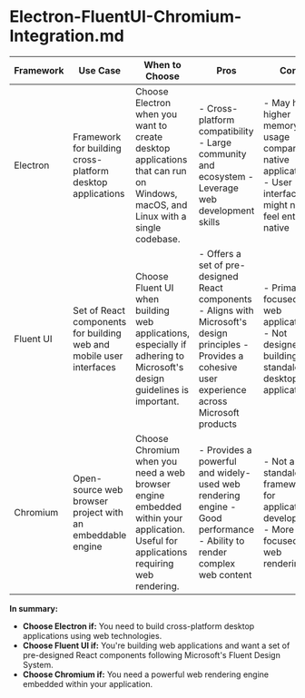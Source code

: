 # Electron-FluentUI-Chromium-Integration.md

| Framework      | Use Case                                                             | When to Choose                                                               | Pros                                                                                                                                                                                                                          | Cons                                                                                                                                                                                         |
|-----------------|----------------------------------------------------------------------|-----------------------------------------------------------------------------|-------------------------------------------------------------------------------------------------------------------------------------------------------------------------------------------------------------------------------|----------------------------------------------------------------------------------------------------------------------------------------------------------------------------------------------|
| Electron        | Framework for building cross-platform desktop applications           | Choose Electron when you want to create desktop applications that can run on Windows, macOS, and Linux with a single codebase.            | - Cross-platform compatibility - Large community and ecosystem - Leverage web development skills                                                                                                                            | - May have higher memory usage compared to native applications - User interface might not feel entirely native                                                                               |
| Fluent UI       | Set of React components for building web and mobile user interfaces | Choose Fluent UI when building web applications, especially if adhering to Microsoft's design guidelines is important.                  | - Offers a set of pre-designed React components - Aligns with Microsoft's design principles - Provides a cohesive user experience across Microsoft products                                                                      | - Primarily focused on web applications - Not designed for building standalone desktop applications                                                                                        |
| Chromium        | Open-source web browser project with an embeddable engine           | Choose Chromium when you need a web browser engine embedded within your application. Useful for applications requiring web rendering. | - Provides a powerful and widely-used web rendering engine - Good performance - Ability to render complex web content                                                                                                        | - Not a standalone framework for application development - More focused on web rendering                                                                                                     |

**In summary:**
- **Choose Electron if:** You need to build cross-platform desktop applications using web technologies.
- **Choose Fluent UI if:** You're building web applications and want a set of pre-designed React components following Microsoft's Fluent Design System.
- **Choose Chromium if:** You need a powerful web rendering engine embedded within your application.

